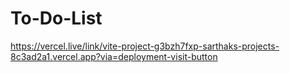﻿# To-Do-List
https://vercel.live/link/vite-project-g3bzh7fxp-sarthaks-projects-8c3ad2a1.vercel.app?via=deployment-visit-button
